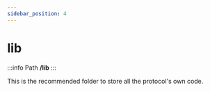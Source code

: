 ```yaml
---
sidebar_position: 4
---
```


# lib

:::info Path
**/lib**
:::

This is the recommended folder to store all the protocol's own code.